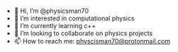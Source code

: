 - 👋 Hi, I’m @physicsman70
- 👀 I’m interested in computational physics
- 🌱 I’m currently learning c++
- 💞️ I’m looking to collaborate on physics projects
- 📫 How to reach me: physcisman70@protonmail.com

<!---
physicsman70/physicsman70 is a ✨ special ✨ repository because its `README.md` (this file) appears on your GitHub profile.
You can click the Preview link to take a look at your changes.
--->
